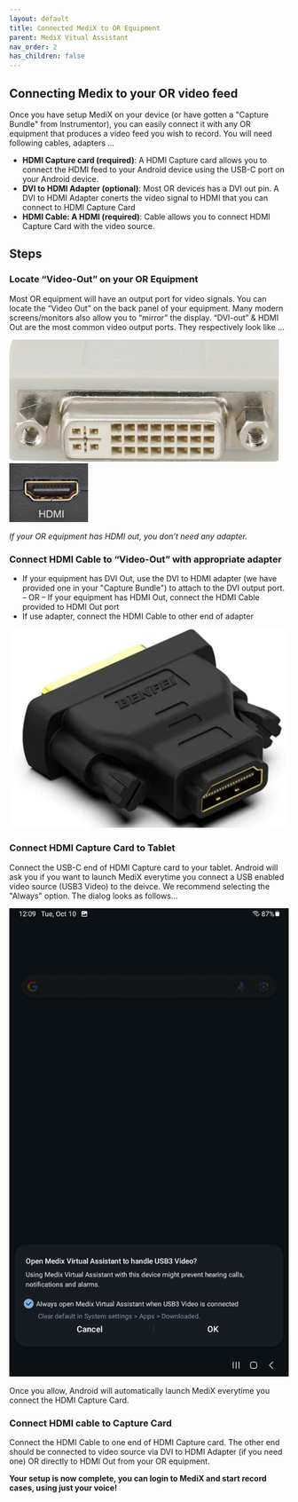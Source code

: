 ```yaml
---
layout: default
title: Connected MediX to OR Equipment
parent: MediX Vitual Assistant
nav_order: 2
has_children: false
---
```


## Connecting Medix to your OR video feed

Once you have setup MediX on your device (or have gotten a "Capture Bundle" from Instrumentor), you can easily connect it with any OR equipment that produces a video feed you wish to record. You will need following cables, adapters ...

- **HDMI Capture card (required)**: A HDMI Capture card allows you to connect the HDMI feed to your Android device using the USB-C port on your Android device.
- **DVI to HDMI Adapter (optional)**: Most OR devices has a DVI out pin. A DVI to HDMI Adapter conerts the video signal to HDMI that you can connect to HDMI Capture Card
- **HDMI Cable: A HDMI (required)**: Cable allows you to connect HDMI Capture Card with the video source.

## Steps

### Locate “Video-Out” on your OR Equipment

Most OR equipment will have an output port for video signals. You can locate the “Video Out” on the back panel of your equipment. Many modern screens/monitors also allow you to “mirror” the display. “DVI-out” & HDMI Out are the most common video output ports. They respectively look like …

![DVIPin](/assets/images/medix/dvi-pin.png)
![DVIPin](/assets/images/medix/hdmi_out.png)

_If your OR equipment has HDMI out, you don’t need any adapter._

### Connect HDMI Cable to “Video-Out” with appropriate adapter

- If your equipment has DVI Out, use the DVI to HDMI adapter (we have provided one in your "Capture Bundle") to attach to the DVI output port. – OR – If your equipment has HDMI Out, connect the HDMI Cable provided to HDMI Out port
- If use adapter, connect the HDMI Cable to other end of adapter

![dvi_to_hdmi](/assets/images/medix/dvi_to_hdmi.png)

### Connect HDMI Capture Card to Tablet

Connect the USB-C end of HDMI Capture card to your tablet. Android will ask you if you want to launch MediX everytime you connect a USB enabled video source (USB3 Video) to the deivce. We recommend selecting the "Always" option. The dialog looks as follows...

![launch_medix](/assets/images/medix/launch-medix-on-usb.jpg)

Once you allow, Android will automatically launch MediX everytime you connect the HDMI Capture Card.

### Connect HDMI cable to Capture Card

Connect the HDMI Cable to one end of HDMI Capture card. The other end should be connected to video source via DVI to HDMI Adapter (if you need one) OR directly to HDMI Out from your OR equipment.

**Your setup is now complete, you can login to MediX and start record cases, using just your voice!**
